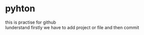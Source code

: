 # pyhton
this is practise for github
<br>
Iunderstand firstly we have to add project or file and then commit
